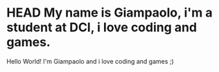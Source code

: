HEAD
My name is Giampaolo, i'm a student at DCI, i love coding and games.
=======
Hello World!
I'm Giampaolo and i love coding and games ;)

